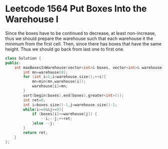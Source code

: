 # Leetcode 1564 Put Boxes Into the Warehouse I
Since the boxes have to be continued to decrease, at least non-increase, thus we should prepare the warehouse such that each warehouse it the minimum from the first cell.
Then, since there has boxes that have the same height. Thus we should go back from last one to first one.
```cpp
class Solution {
public:
    int maxBoxesInWarehouse(vector<int>& boxes, vector<int>& warehouse) {
        int mn=warehouse[0];
        for (int i=1;i<warehouse.size();++i){
            mn=min(mn,warehouse[i]);
            warehouse[i]=mn;
        }
        sort(begin(boxes),end(boxes),greater<int>());
        int ret=0;
        int i=boxes.size()-1,j=warehouse.size()-1;
        while(i>=0&&j>=0){
            if (boxes[i]<=warehouse[j]) {
                --i;--j;++ret;
            }else --j;
        }
        return ret;
    }
};
```
